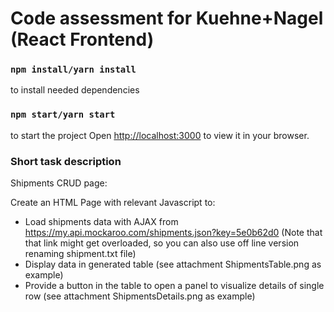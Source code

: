 # Code assessment for Kuehne+Nagel (React Frontend)

### `npm install/yarn install`

to install needed dependencies

### `npm start/yarn start`

to start the project
Open [http://localhost:3000](http://localhost:3000) to view it in your browser.

### Short task description

Shipments CRUD page:

Create an HTML Page with relevant Javascript to:

- Load shipments data with AJAX from https://my.api.mockaroo.com/shipments.json?key=5e0b62d0
  (Note that that link might get overloaded, so you can also use off line version renaming shipment.txt file)
- Display data in generated table (see attachment ShipmentsTable.png as example)
- Provide a button in the table to open a panel to visualize details of single row (see attachment ShipmentsDetails.png as example)
